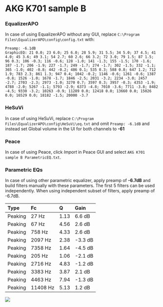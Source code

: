# AKG K701 sample B

### EqualizerAPO
In case of using EqualizerAPO without any GUI, replace `C:\Program Files\EqualizerAPO\config\config.txt`
with:
```
Preamp: -6.1dB
GraphicEQ: 21 0.0; 23 6.0; 25 6.0; 28 5.9; 31 5.5; 34 5.0; 37 4.5; 41 4.0; 45 3.6; 49 3.1; 54 2.7; 60 2.6; 66 3.2; 72 3.0; 79 1.5; 87 1.5; 96 0.3; 106 -0.3; 116 -0.6; 128 -1.0; 141 -1.3; 155 -1.5; 170 -1.6; 187 -1.7; 206 -1.9; 227 -1.7; 249 -1.7; 274 -1.7; 302 -1.5; 332 -1.1; 365 -1.0; 402 -0.8; 442 -0.2; 486 0.1; 535 0.3; 588 0.8; 647 1.2; 712 1.9; 783 2.3; 861 1.3; 947 0.4; 1042 -0.2; 1146 -0.6; 1261 -0.6; 1387 -0.8; 1526 -1.0; 1678 -1.7; 1846 -2.5; 2031 -3.2; 2234 -3.0; 2457 -2.7; 2703 -2.3; 2973 -1.0; 3270 0.7; 3597 0.3; 3957 -0.3; 4353 -1.9; 4788 -2.0; 5267 -1.1; 5793 -2.9; 6373 -4.8; 7010 -3.6; 7711 -3.8; 8482 -4.5; 9330 -3.2; 10263 -0.9; 11289 0.0; 12418 0.0; 13660 0.0; 15026 0.0; 16529 0.0; 18182 -1.5; 20000 -3.7
```

### HeSuVi
In case of using HeSuVi, replace `C:\Program Files\EqualizerAPO\config\HeSuVi\eq.txt` and omit `Preamp:
-6.1dB` and instead set Global volume in the UI for both channels to **-61**

### Peace
In case of using Peace, click *Import* in Peace GUI and select `AKG K701 sample B ParametricEQ.txt`.

### Parametric EQs
In case of using other parametric equalizer, apply preamp of **-6.7dB** and build filters manually
with these parameters. The first 5 filters can be used independently.
When using independent subset of filters, apply preamp of -6.7dB.

| Type    | Fc       |    Q | Gain    |
|:--------|:---------|:-----|:--------|
| Peaking | 27 Hz    | 1.13 | 6.6 dB  |
| Peaking | 67 Hz    | 4.56 | 2.6 dB  |
| Peaking | 758 Hz   | 4.33 | 2.6 dB  |
| Peaking | 2097 Hz  | 2.38 | -3.3 dB |
| Peaking | 7358 Hz  | 1.64 | -4.5 dB |
| Peaking | 205 Hz   | 1.06 | -2.1 dB |
| Peaking | 2716 Hz  | 4.83 | -1.2 dB |
| Peaking | 3383 Hz  | 3.87 | 2.1 dB  |
| Peaking | 4463 Hz  | 7.94 | -1.3 dB |
| Peaking | 11408 Hz | 5.13 | 1.2 dB  |

![](https://raw.githubusercontent.com/jaakkopasanen/AutoEq/master/results/innerfidelity/sbaf-serious/AKG%20K701%20sample%20B/AKG%20K701%20sample%20B.png)